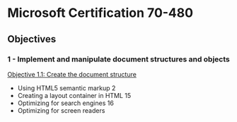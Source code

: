 # Microsoft Certification 70-480

## Objectives

### 1 - Implement and manipulate document structures and objects

[Objective 1.1: Create the document structure](1.1-create-the-document-structure.md)
* Using HTML5 semantic markup 2
* Creating a layout container in HTML 15
* Optimizing for search engines 16
* Optimizing for screen readers